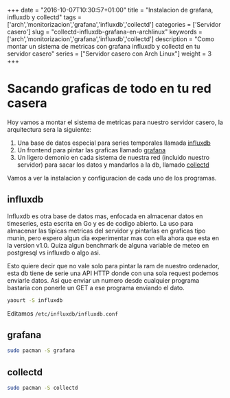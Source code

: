 +++
date = "2016-10-07T10:30:57+01:00"
title = "Instalacion de grafana, influxdb y collectd"
tags = ['arch','monitorizacion','grafana','influxdb','collectd']
categories = ['Servidor casero']
slug = "collectd-influxdb-grafana-en-archlinux"
keywords = ['arch','monitorizacion','grafana','influxdb','collectd']
description = "Como montar un sistema de metricas con grafana influxdb y collectd en tu servidor casero"
series = ["Servidor casero con Arch Linux"]
weight = 3
+++


# Sacando graficas de todo en tu red casera
Hoy vamos a montar el sistema de metricas para nuestro servidor casero, la arquitectura sera la siguiente:
1. Una base de datos especial para series temporales llamada [influxdb](https://www.influxdata.com/time-series-platform/influxdb/)
2. Un frontend para pintar las graficas llamado [grafana](http://grafana.org/)
3. Un ligero demonio en cada sistema de nuestra red (incluido nuestro servidor) para sacar los datos y mandarlos a la db, llamado [collectd](https://collectd.org/)

Vamos a ver la instalacion y configuracion de cada uno de los programas.

## influxdb
Influxdb es otra base de datos mas, enfocada en almacenar datos en timeseries, esta escrita en Go y es de codigo abierto. La uso para almacenar las tipicas metricas del servidor y pintarlas en graficas tipo munin, pero espero algun dia experimentar mas con ella ahora que esta en la version v1.0. Quiza algun benchmark de alguna variable de meteo en postgresql vs influxdb o algo asi.

Esto quiere decir que no vale solo para pintar la ram de nuestro ordenador, esta db tiene de serie una API HTTP donde con una sola request podemos enviarle datos. Asi que enviar un numero desde cualquier programa bastaria con ponerle un GET a ese programa enviando el dato.

```bash
yaourt -S influxdb
```

Editamos `/etc/influxdb/influxdb.conf`

## grafana
```bash
sudo pacman -S grafana
```


## collectd
```bash
sudo pacman -S collectd
```
